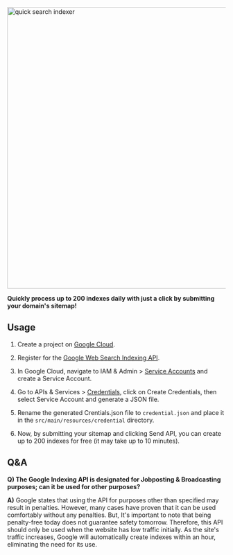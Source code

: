 <img width="650" alt="quick search indexer" src="https://github.com/wakeisle9933/indexer-core/assets/73478472/f153c51b-ffb1-43f5-bb43-bdcea6887def">

**Quickly process up to 200 indexes daily with just a click by submitting your domain's sitemap!**

## Usage

1. Create a project on [Google Cloud](https://console.cloud.google.com/welcome?hl=en&organizationId=0&supportedpurview=project).

2. Register for the [Google Web Search Indexing API](https://console.cloud.google.com/marketplace/product/google/indexing.googleapis.com?project=mcg-quickindexer).

3. In Google Cloud, navigate to IAM & Admin > [Service Accounts](https://console.cloud.google.com/iam-admin/serviceaccounts?hl=en) and create a Service Account.

4. Go to APIs & Services > [Credentials](https://console.cloud.google.com/apis/credentials?referrer=search&hl=en), click on Create Credentials, then select Service Account and generate a JSON file.

5. Rename the generated Crentials.json file to `credential.json` and place it in the `src/main/resources/credential` directory.

6. Now, by submitting your sitemap and clicking Send API, you can create up to 200 indexes for free (it may take up to 10 minutes).

## Q&A

**Q) The Google Indexing API is designated for Jobposting & Broadcasting purposes; can it be used for other purposes?**

**A)** Google states that using the API for purposes other than specified may result in penalties. However, many cases have proven that it can be used comfortably without any penalties. But, It's important to note that being penalty-free today does not guarantee safety tomorrow. Therefore, this API should only be used when the website has low traffic initially. As the site's traffic increases, Google will automatically create indexes within an hour, eliminating the need for its use.
